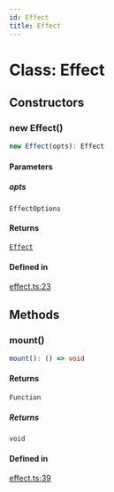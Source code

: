 ```yaml
---
id: Effect
title: Effect
---
```


# Class: Effect

## Constructors

### new Effect()

```ts
new Effect(opts): Effect
```

#### Parameters

##### opts

`EffectOptions`

#### Returns

[`Effect`](effect.md)

#### Defined in

[effect.ts:23](https://github.com/TanStack/store/blob/main/packages/store/src/effect.ts#L23)

## Methods

### mount()

```ts
mount(): () => void
```

#### Returns

`Function`

##### Returns

`void`

#### Defined in

[effect.ts:39](https://github.com/TanStack/store/blob/main/packages/store/src/effect.ts#L39)
